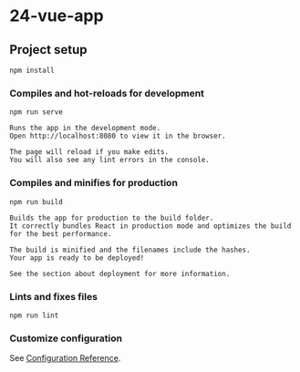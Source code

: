 # 24-vue-app

## Project setup
```
npm install
```

### Compiles and hot-reloads for development
```
npm run serve

Runs the app in the development mode.
Open http://localhost:8080 to view it in the browser.

The page will reload if you make edits.
You will also see any lint errors in the console.
```

### Compiles and minifies for production
```
npm run build

Builds the app for production to the build folder.
It correctly bundles React in production mode and optimizes the build for the best performance.

The build is minified and the filenames include the hashes.
Your app is ready to be deployed!

See the section about deployment for more information.
```

### Lints and fixes files
```
npm run lint
```

### Customize configuration
See [Configuration Reference](https://cli.vuejs.org/config/).

